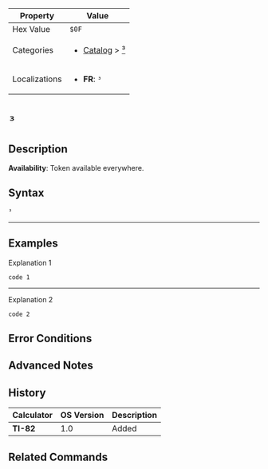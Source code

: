 | Property      | Value |
|---------------|-------|
| Hex Value     | `$0F`|
| Categories    | <ul><li>[Catalog](<../categories/Catalog.md>) > [³](<../categories/Catalog.md#³>)</li></ul> |
| Localizations | <ul><li><b>FR</b>: `³`</li></ul> |

# `³`

## Description



<b>Availability</b>: Token available everywhere.

## Syntax
`³`

<hr>

## Examples

Explanation 1
```ti-basic
code 1
```
---
Explanation 2
```ti-basic
code 2
```

## Error Conditions


## Advanced Notes


## History
| Calculator | OS Version | Description |
|------------|------------|-------------|
| <b>TI-82</b> | 1.0 | Added

## Related Commands

    